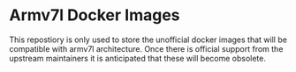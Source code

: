 # Armv7l Docker Images

This repostiory is only used to store the unofficial docker images that will be compatible with armv7l architecture. Once there is official support from the upstream maintainers it is anticipated that these will become obsolete.
